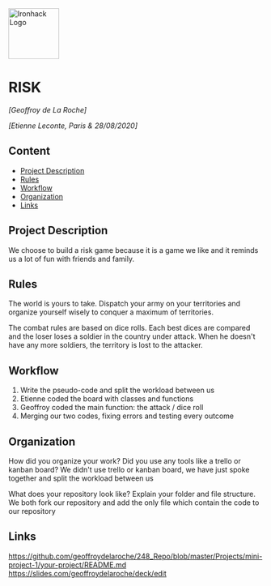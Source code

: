 <img src="https://bit.ly/2VnXWr2" alt="Ironhack Logo" width="100"/>

# RISK
*[Geoffroy de La Roche]*

*[Etienne Leconte, Paris & 28/08/2020]*

## Content
- [Project Description](#project-description)
- [Rules](#rules)
- [Workflow](#workflow)
- [Organization](#organization)
- [Links](#links)

## Project Description
We choose to build a risk game because it is a game we like and it reminds us a lot of fun with friends and family.

## Rules
The world is yours to take. Dispatch your army on your territories and organize yourself wisely to conquer a maximum of territories.

The combat rules are based on dice rolls. Each best dices are compared and the loser loses a soldier in the country under attack. When he doesn't have any more soldiers, the territory is lost to the attacker.

## Workflow
1. Write the pseudo-code and split the workload between us
2. Etienne coded the board with classes and functions
3. Geoffroy coded the main function: the attack / dice roll
4. Merging our two codes, fixing errors and testing every outcome

## Organization
How did you organize your work? Did you use any tools like a trello or kanban board?
We didn't use trello or kanban board, we have just spoke together and split the workload between us

What does your repository look like? Explain your folder and file structure.
We both fork our repository and add the only file which contain the code to our repository

## Links
 
https://github.com/geoffroydelaroche/248_Repo/blob/master/Projects/mini-project-1/your-project/README.md
https://slides.com/geoffroydelaroche/deck/edit
